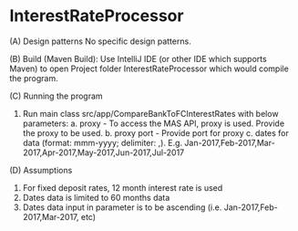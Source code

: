 # InterestRateProcessor
(A) Design patterns
No specific design patterns.

(B) Build (Maven Build):
Use IntelliJ IDE (or other IDE which supports Maven) to open Project folder InterestRateProcessor which would compile the program.

(C) Running the program
1. Run main class src/app/CompareBankToFCInterestRates with below parameters:
a. proxy - To access the MAS API, proxy is used. Provide the proxy to be used.
b. proxy port - Provide port for proxy
c. dates for data (format: mmm-yyyy; delimiter: ,). E.g.
Jan-2017,Feb-2017,Mar-2017,Apr-2017,May-2017,Jun-2017,Jul-2017

(D) Assumptions
1. For fixed deposit rates, 12 month interest rate is used
2. Dates data is limited to 60 months data
3. Dates data input in parameter is to be ascending (i.e. Jan-2017,Feb-2017,Mar-2017, etc)